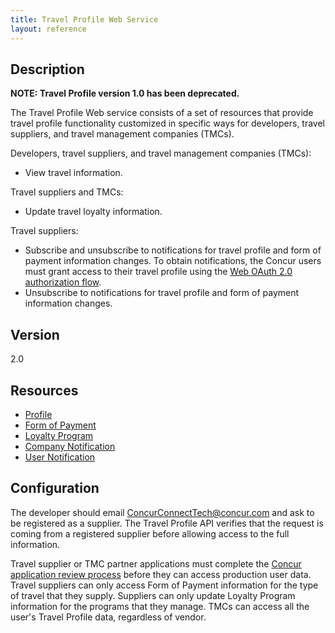 ```yaml
---
title: Travel Profile Web Service
layout: reference
---
```




##  Description

**NOTE: Travel Profile version 1.0 has been deprecated.**

The Travel Profile Web service consists of a set of resources that provide travel profile functionality customized in specific ways for developers, travel suppliers, and travel management companies (TMCs).

Developers, travel suppliers, and travel management companies (TMCs):

* View travel information.

Travel suppliers and TMCs:

* Update travel loyalty information.

Travel suppliers:

* Subscribe and unsubscribe to notifications for travel profile and form of payment information changes. To obtain notifications, the Concur users must grant access to their travel profile using the [Web OAuth 2.0 authorization flow][1].
* Unsubscribe to notifications for travel profile and form of payment information changes.


##  Version

2.0

##  Resources
* [Profile][2]
* [Form of Payment][3]
* [Loyalty Program][4]
* [Company Notification][5]
* [User Notification][6]


##  Configuration

The developer should email [ConcurConnectTech@concur.com][7] and ask to be registered as a supplier. The Travel Profile API verifies that the request is coming from a registered supplier before allowing access to the full information.

Travel supplier or TMC partner applications must complete the [Concur application review process][8] before they can access production user data. Travel suppliers can only access Form of Payment information for the type of travel that they supply. Suppliers can only update Loyalty Program information for the programs that they manage. TMCs can access all the user's Travel Profile data, regardless of vendor.


[1]: /api-reference/authentication/web-flow.html
[2]: /api-reference/travel/travel-profile/profile-resource.html
[3]: /api-reference/travel/travel-profile/form-payment-resource.html
[4]: /api-reference/travel/travel-profile/loyalty-program-resource.html
[5]: /api-reference/user/company-notification-subscription-resource.html.html
[6]: /api-reference/travel/travel-profile/user-notification-resource.html
[7]: mailto:ConcurConnectTech@concur.com
[8]: /manage-apps/app-certification.html
